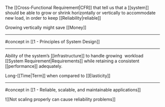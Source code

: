 The [[Cross-Functional Requirement|CFR]] that tell us that a [[system]] should be able to grow or shrink horizontally or vertically to accommodate new load, in order to keep [[Reliability|reliable]]

Growing vertically might save [[Money]]

---

#concept in [[1 - Principles of System Design]]

---

Ability of the system’s [[infrastructure]] to handle growing  workload [[System Requirement|Requirements]] while retaining a consistent [[performance]] adequately.

Long-[[Time|Term]] when compared to [[Elasticity]]

---

#concept in [[1 - Reliable, scalable, and maintainable applications]]

![[Not scaling properly can cause reliability problems]]
